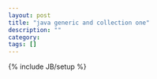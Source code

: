 ```yaml
---
layout: post
title: "java generic and collection one"
description: ""
category: 
tags: []
---
```

{% include JB/setup %}
